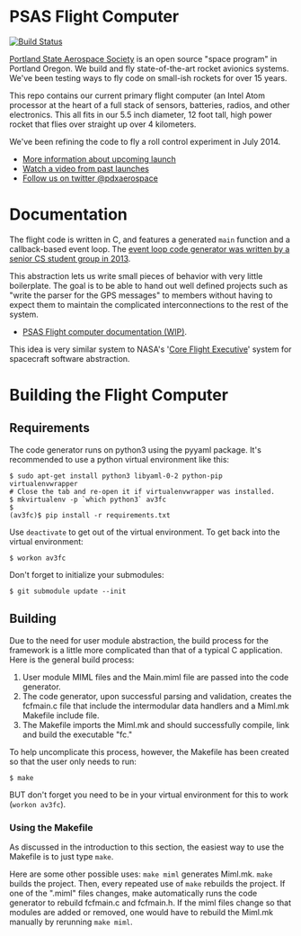 # PSAS Flight Computer

[![Build Status](https://travis-ci.org/psas/av3-fc.png)](https://travis-ci.org/psas/av3-fc)

[Portland State Aerospace Society](http://psas.pdx.edu/) is an open source
"space program" in Portland Oregon.  We build and fly state-of-the-art
rocket avionics systems. We've been testing ways to fly code on small-ish
rockets for over 15 years.

This repo contains our current primary flight computer (an Intel Atom processor
at the heart of a full stack of sensors, batteries, radios, and other electronics. This
all fits in our 5.5 inch diameter, 12 foot tall, high power rocket that flies
over straight up over 4 kilometers.

We've been refining the code to fly a roll control experiment in July 2014.

 - [More information about upcoming launch](https://github.com/psas/Launch-11)
 - [Watch a video from past launches](https://www.youtube.com/user/psasrockets)
 - [Follow us on twitter @pdxaerospace](https://twitter.com/pdxaerospace)


# Documentation

The flight code is written in C, and features a generated `main` function and a
callback-based event loop. The [event loop code generator was written by a senior
CS student group in 2013](https://github.com/psas/elderberry).

This abstraction lets us write small pieces of behavior with very little
boilerplate. The goal is to be able to hand out well defined projects such as
"write the parser for the GPS messages" to members without having to expect them
to maintain the complicated interconnections to the rest of the system.

 - [PSAS Flight computer documentation (WIP)](http://psas-flight-computer.readthedocs.org/).

This idea is very similar system to NASA's
'[Core Flight Executive](http://code.nasa.gov/project/core-flight-executive-cfe/)'
system for spacecraft software abstraction.


# Building the Flight Computer

## Requirements 

The code generator runs on python3 using the pyyaml package. It's recommended to
use a python virtual environment like this:

    $ sudo apt-get install python3 libyaml-0-2 python-pip virtualenvwrapper
    # Close the tab and re-open it if virtualenvwrapper was installed.
    $ mkvirtualenv -p `which python3` av3fc
    $ 
    (av3fc)$ pip install -r requirements.txt

Use `deactivate` to get out of the virtual environment. To get back into the virtual environment:

    $ workon av3fc

Don't forget to initialize your submodules:

    $ git submodule update --init

## Building

Due to the need for user module abstraction, the build process for the framework
is a little more complicated than that of a typical C application. Here is the
general build process:

 1. User module MIML files and the Main.miml file are passed into the code 
    generator.
 1. The code generator, upon successful parsing and validation, creates the
    fcfmain.c file that include the intermodular data handlers and a Miml.mk 
    Makefile include file.
 1. The Makefile imports the Miml.mk and should successfully compile, link and
    build the executable "fc."

To help uncomplicate this process, however, the Makefile has been created so
that the user only needs to run:

    $ make

BUT don't forget you need to be in your virtual environment for this to work (`workon av3fc`).

### Using the Makefile

As discussed in the introduction to this section, the easiest way to use the
Makefile is to just type `make`.

Here are some other possible uses: `make miml` generates Miml.mk.
`make` builds the project. Then, every repeated use of `make` rebuilds
the project. If one of the ".miml" files changes, make automatically runs
the code generator to rebuild fcfmain.c and fcfmain.h. If the miml files change
so that modules are added or removed, one would have to rebuild the Miml.mk
manually by rerunning `make miml`.
